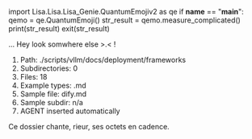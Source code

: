 
import Lisa.Lisa.Lisa_Genie.QuantumEmojiv2 as qe
if __name__ == "__main__":
  qemo = qe.QuantumEmoji()
  str_result = qemo.measure_complicated()
  print(str_result)
  exit(str_result)

... Hey look somwhere else >.< !

1. Path: ./scripts/vllm/docs/deployment/frameworks
2. Subdirectories: 0
3. Files: 18
4. Example types: .md
5. Sample file: dify.md
6. Sample subdir: n/a
7. AGENT inserted automatically

Ce dossier chante, rieur, ses octets en cadence.
